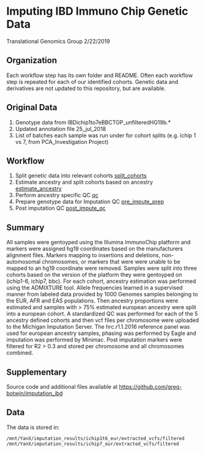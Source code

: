Imputing IBD Immuno Chip Genetic Data
================
Translational Genomics Group
2/22/2019

Organization
------------

Each workflow step has its own folder and README. Often each workflow step is repeated for each of our identified cohorts. Genetic data and derivatives are not updated to this repository, but are available.

Original Data
-------------

1.  Genotype data from IBDichip1to7eBBCTOP\_unfilteredHG19b.\*
2.  Updated annotation file 25\_jul\_2018
3.  List of batches each sample was run under for cohort splits (e.g. ichip 1 vs 7, from PCA\_Investigation Project)

Workflow
--------

1.  Split genetic data into relevant cohorts [split\_cohorts](workflow/1.split_cohorts/)
2.  Estimate ancestry and split cohorts based on ancestry [estimate\_ancestry](workflow/2.estimate_ancestry/)
3.  Perform ancestry specific QC [qc](wokflow/3.qc/)
4.  Prepare genotype data for Imputation QC [pre\_impute\_prep](workflow/4.pre_impute_prep/)
5.  Post imputation QC [post\_impute\_qc](workflow/5.post_impute_qc/)

Summary
-------

All samples were gentoyped using the Illumina ImmunoChip platform and markers were assigned hg19 coordinates based on the manufacturers alignment files. Markers mapping to insertions and deletions, non-automosomal chromosomes, or markers that were were unable to be mapped to an hg19 coordinate were removed. Samples were split into three cohorts based on the version of the platform they were gentoyped on (ichip1-6, ichip7, bbc). For each cohort, ancestry estimation was performed using the ADMIXTURE tool. Allele frequencies learned in a supervised manner from labeled data provided by 1000 Genomes samples belonging to the EUR, AFR and EAS populations. Then ancestry proportions were estimated and samples with &gt; 75% estimated european ancestry were split into a european cohort. A standardized QC was performed for each of the 5 ancestry defined cohorts and then vcf files per chromosome were uploaded to the Michigan Imputation Server. The hrc.r1.1.2016 reference panel was used for european ancestry samples, phasing was performed by Eagle and imputation was performed by Minimac. Post imputation markers were filtered for R2 &gt; 0.3 and stored per chromosome and all chromosomes combined.

Supplementary
-------------

Source code and additional files available at <https://github.com/greg-botwin/imputation_ibd>

Data
----

The data is stored in:

`/mnt/YanX/imputation_results/ichip1t6_eur/extracted_vcfs/filtered` `/mnt/YanX/imputation_results/ichip7_eur/extracted_vcfs/filtered`
